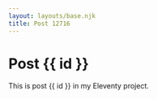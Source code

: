 ```yaml
---
layout: layouts/base.njk
title: Post 12716
---
```


# Post {{ id }}

This is post {{ id }} in my Eleventy project.
